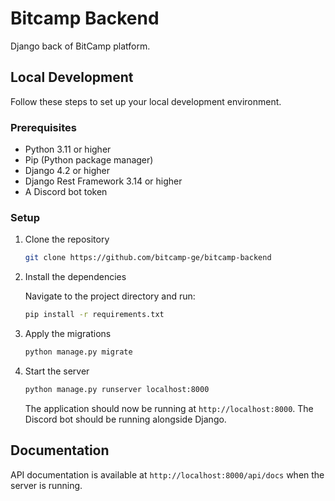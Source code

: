 # Bitcamp Backend
Django back of BitCamp platform.

## Local Development

Follow these steps to set up your local development environment.

### Prerequisites

- Python 3.11 or higher
- Pip (Python package manager)
- Django 4.2 or higher
- Django Rest Framework 3.14 or higher
- A Discord bot token

### Setup

1. Clone the repository

    ```bash
    git clone https://github.com/bitcamp-ge/bitcamp-backend
    ```

0. Install the dependencies

    Navigate to the project directory and run:
    
    ```bash
    pip install -r requirements.txt
    ```

0. Apply the migrations

    ```bash
    python manage.py migrate
    ```

0. Start the server

    ```bash
    python manage.py runserver localhost:8000
    ```

    The application should now be running at `http://localhost:8000`.
    The Discord bot should be running alongside Django.

## Documentation

API documentation is available at `http://localhost:8000/api/docs` when the server is running.
